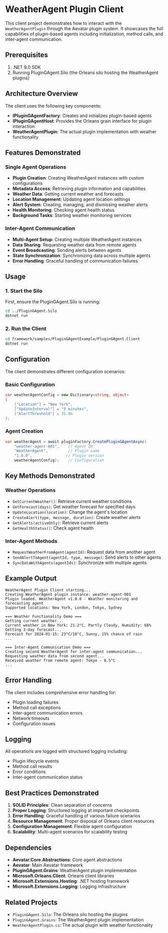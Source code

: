 # WeatherAgent Plugin Client

This client project demonstrates how to interact with the `WeatherAgentPlugin` through the Aevatar plugin system. It showcases the full capabilities of plugin-based agents including initialization, method calls, and inter-agent communication.

## Prerequisites

1. .NET 9.0 SDK
2. Running PluginGAgent.Silo (the Orleans silo hosting the WeatherAgent plugins)

## Architecture Overview

The client uses the following key components:
- **IPluginGAgentFactory**: Creates and initializes plugin-based agents
- **IPluginGAgentHost**: Provides the Orleans grain interface for plugin interaction
- **WeatherAgentPlugin**: The actual plugin implementation with weather functionality

## Features Demonstrated

### Single Agent Operations
- **Plugin Creation**: Creating WeatherAgent instances with custom configurations
- **Metadata Access**: Retrieving plugin information and capabilities
- **Weather Data**: Getting current weather and forecasts
- **Location Management**: Updating agent location settings
- **Alert System**: Creating, managing, and dismissing weather alerts
- **Health Monitoring**: Checking agent health status
- **Background Tasks**: Starting weather monitoring services

### Inter-Agent Communication
- **Multi-Agent Setup**: Creating multiple WeatherAgent instances
- **Data Sharing**: Requesting weather data from remote agents
- **Event Broadcasting**: Sending alerts between agents
- **State Synchronization**: Synchronizing data across multiple agents
- **Error Handling**: Graceful handling of communication failures

## Usage

### 1. Start the Silo
First, ensure the PluginGAgent.Silo is running:
```bash
cd ../PluginGAgent.Silo
dotnet run
```

### 2. Run the Client
```bash
cd framework/samples/PluginGAgentExample/PluginGAgent.Client
dotnet run
```

## Configuration

The client demonstrates different configuration scenarios:

### Basic Configuration
```csharp
var weatherAgentConfig = new Dictionary<string, object>
{
    ["Location"] = "New York",
    ["UpdateInterval"] = "5 minutes",
    ["AlertThreshold"] = 35.0m
};
```

### Agent Creation
```csharp
var weatherAgent = await pluginFactory.CreatePluginGAgentAsync(
    "weather-agent-001",    // Agent ID
    "WeatherAgent",         // Plugin name
    "1.0.0",               // Plugin version
    weatherAgentConfig);    // Configuration
```

## Key Methods Demonstrated

### Weather Operations
- `GetCurrentWeather()`: Retrieve current weather conditions
- `GetForecast(days)`: Get weather forecast for specified days
- `UpdateLocation(location)`: Change the agent's location
- `CreateAlert(type, message, duration)`: Create weather alerts
- `GetAlerts(activeOnly)`: Retrieve current alerts
- `GetHealthStatus()`: Check agent health

### Inter-Agent Methods
- `RequestWeatherFromAgent(agentId)`: Request data from another agent
- `SendAlertToAgent(agentId, type, message)`: Send alerts to other agents
- `SyncDataWithAgents(agentIds)`: Synchronize with multiple agents

## Example Output

```
WeatherAgent Plugin Client starting...
Creating WeatherAgent plugin instance: weather-agent-001
Plugin loaded: WeatherAgent v1.0.0 - Weather monitoring and forecasting agent
Supported locations: New York, London, Tokyo, Sydney

=== Weather Functionality Demo ===
Getting current weather...
Current weather in New York: 21.2°C, Partly Cloudy, Humidity: 68%
Getting 3-day forecast...
Forecast for 2024-01-15: 23°C/18°C, Sunny, 15% chance of rain
...

=== Inter-Agent Communication Demo ===
Creating second WeatherAgent for inter-agent communication...
Requesting weather data from second agent...
Received weather from remote agent: Tokyo - 8.5°C
...
```

## Error Handling

The client includes comprehensive error handling for:
- Plugin loading failures
- Method call exceptions
- Inter-agent communication errors
- Network timeouts
- Configuration issues

## Logging

All operations are logged with structured logging including:
- Plugin lifecycle events
- Method call results
- Error conditions
- Inter-agent communication status

## Best Practices Demonstrated

1. **SOLID Principles**: Clean separation of concerns
2. **Proper Logging**: Structured logging at important checkpoints
3. **Error Handling**: Graceful handling of various failure scenarios
4. **Resource Management**: Proper disposal of Orleans client resources
5. **Configuration Management**: Flexible agent configuration
6. **Scalability**: Multi-agent scenarios for scalability testing

## Dependencies

- **Aevatar.Core.Abstractions**: Core agent abstractions
- **Aevatar**: Main Aevatar framework
- **PluginGAgent.Grains**: WeatherAgent plugin implementation
- **Microsoft.Orleans.Client**: Orleans client libraries
- **Microsoft.Extensions.Hosting**: .NET hosting framework
- **Microsoft.Extensions.Logging**: Logging infrastructure

## Related Projects

- `PluginGAgent.Silo`: The Orleans silo hosting the plugins
- `PluginGAgent.Grains`: The WeatherAgent plugin implementation
- `WeatherAgentPlugin.cs`: The actual plugin with weather functionality 